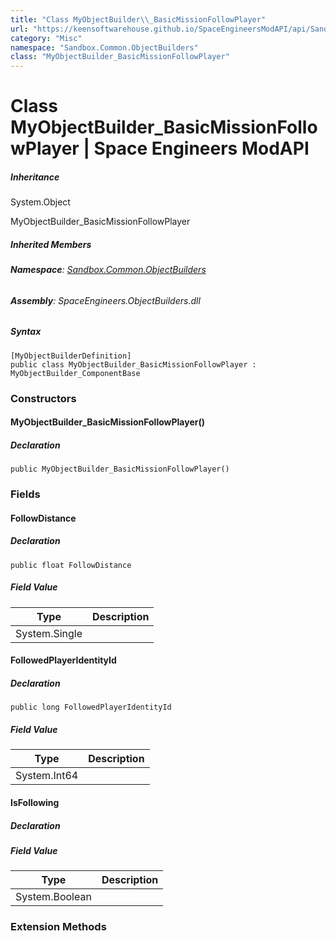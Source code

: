```yaml
---
title: "Class MyObjectBuilder\\_BasicMissionFollowPlayer"
url: "https://keensoftwarehouse.github.io/SpaceEngineersModAPI/api/Sandbox.Common.ObjectBuilders.MyObjectBuilder_BasicMissionFollowPlayer.html"
category: "Misc"
namespace: "Sandbox.Common.ObjectBuilders"
class: "MyObjectBuilder_BasicMissionFollowPlayer"
---
```


# Class MyObjectBuilder\_BasicMissionFollowPlayer | Space Engineers ModAPI

##### Inheritance

System.Object

MyObjectBuilder\_BasicMissionFollowPlayer

##### Inherited Members

###### **Namespace**: [Sandbox.Common.ObjectBuilders](https://keensoftwarehouse.github.io/SpaceEngineersModAPI/api/Sandbox.Common.ObjectBuilders.html)

###### **Assembly**: SpaceEngineers.ObjectBuilders.dll

##### Syntax

```
[MyObjectBuilderDefinition]
public class MyObjectBuilder_BasicMissionFollowPlayer : MyObjectBuilder_ComponentBase
```

### Constructors

#### MyObjectBuilder\_BasicMissionFollowPlayer()

##### Declaration

```
public MyObjectBuilder_BasicMissionFollowPlayer()
```

### Fields

#### FollowDistance

##### Declaration

```
public float FollowDistance
```

##### Field Value

| Type | Description |
| --- | --- |
| System.Single |     |

#### FollowedPlayerIdentityId

##### Declaration

```
public long FollowedPlayerIdentityId
```

##### Field Value

| Type | Description |
| --- | --- |
| System.Int64 |     |

#### IsFollowing

##### Declaration

##### Field Value

| Type | Description |
| --- | --- |
| System.Boolean |     |

### Extension Methods